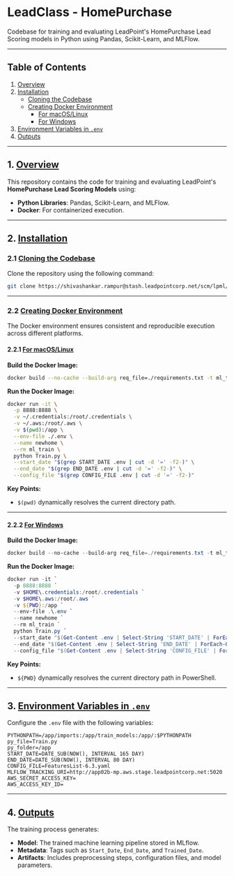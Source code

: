 # LeadClass - HomePurchase  
Codebase for training and evaluating LeadPoint's HomePurchase Lead Scoring models in Python using Pandas, Scikit-Learn, and MLFlow.

---

## Table of Contents  

1. [Overview](#overview)  
2. [Installation](#installation)  
   - [Cloning the Codebase](#cloning-the-codebase)  
   - [Creating Docker Environment](#creating-docker-environment)  
     - [For macOS/Linux](#for-macoslinux)  
     - [For Windows](#for-windows)  
3. [Environment Variables in `.env`](#environment-variables-in-env)  
4. [Outputs](#outputs)  

---

## 1. [Overview](#table-of-contents)  

This repository contains the code for training and evaluating LeadPoint's **HomePurchase Lead Scoring Models** using:  
- **Python Libraries**: Pandas, Scikit-Learn, and MLFlow.  
- **Docker**: For containerized execution.  

---

## 2. [Installation](#table-of-contents)  

### 2.1 [Cloning the Codebase](#table-of-contents)  

Clone the repository using the following command:  

```bash
git clone https://shivashankar.rampur@stash.leadpointcorp.net/scm/lpml/ml_leadclass_purchase.git
```

---

### 2.2 [Creating Docker Environment](#table-of-contents)  

The Docker environment ensures consistent and reproducible execution across different platforms.

#### 2.2.1 [For macOS/Linux](#table-of-contents)  

**Build the Docker Image:**  

```bash
docker build --no-cache --build-arg req_file=./requirements.txt -t ml_train .
```

**Run the Docker Image:**  

```bash
docker run -it \
  -p 8888:8888 \
  -v ~/.credentials:/root/.credentials \
  -v ~/.aws:/root/.aws \
  -v $(pwd):/app \
  --env-file ./.env \
  --name newhome \
  --rm ml_train \
  python Train.py \
  --start_date "$(grep START_DATE .env | cut -d '=' -f2-)" \
  --end_date "$(grep END_DATE .env | cut -d '=' -f2-)" \
  --config_file "$(grep CONFIG_FILE .env | cut -d '=' -f2-)"
```

**Key Points:**  
- `$(pwd)` dynamically resolves the current directory path.  

---

#### 2.2.2 [For Windows](#table-of-contents)  

**Build the Docker Image:**  

```powershell
docker build --no-cache --build-arg req_file=./requirements.txt -t ml_train .
```

**Run the Docker Image:**  

```powershell
docker run -it `
  -p 8888:8888 `
  -v $HOME\.credentials:/root/.credentials `
  -v $HOME\.aws:/root/.aws `
  -v ${PWD}:/app `
  --env-file .\.env `
  --name newhome `
  --rm ml_train `
  python Train.py `
  --start_date "$(Get-Content .env | Select-String 'START_DATE' | ForEach-Object { $_ -replace 'START_DATE=', '' })" `
  --end_date "$(Get-Content .env | Select-String 'END_DATE' | ForEach-Object { $_ -replace 'END_DATE=', '' })" `
  --config_file "$(Get-Content .env | Select-String 'CONFIG_FILE' | ForEach-Object { $_ -replace 'CONFIG_FILE=', '' })"
```

**Key Points:**  
- `${PWD}` dynamically resolves the current directory path in PowerShell.  

---

## 3. [Environment Variables in `.env`](#table-of-contents)  

Configure the `.env` file with the following variables:  

```env
PYTHONPATH=/app/imports:/app/train_models:/app/:$PYTHONPATH
py_file=Train.py
py_folder=/app
START_DATE=DATE_SUB(NOW(), INTERVAL 165 DAY)
END_DATE=DATE_SUB(NOW(), INTERVAL 80 DAY)
CONFIG_FILE=FeaturesList-6.3.yaml
MLFLOW_TRACKING_URI=http://app02b-mp.aws.stage.leadpointcorp.net:5020
AWS_SECRET_ACCESS_KEY=
AWS_ACCESS_KEY_ID=
```

---

## 4. [Outputs](#table-of-contents)  

The training process generates:  
- **Model**: The trained machine learning pipeline stored in MLflow.  
- **Metadata**: Tags such as `Start_Date`, `End_Date`, and `Trained_Date`.  
- **Artifacts**: Includes preprocessing steps, configuration files, and model parameters.  
